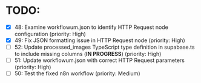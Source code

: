 # TODO:

- [x] 48: Examine workflowum.json to identify HTTP Request node configuration (priority: High)
- [x] 49: Fix JSON formatting issue in HTTP Request node (priority: High)
- [ ] 52: Update processed_images TypeScript type definition in supabase.ts to include missing columns (**IN PROGRESS**) (priority: High)
- [ ] 51: Update workflowum.json with correct HTTP Request parameters (priority: High)
- [ ] 50: Test the fixed n8n workflow (priority: Medium)

